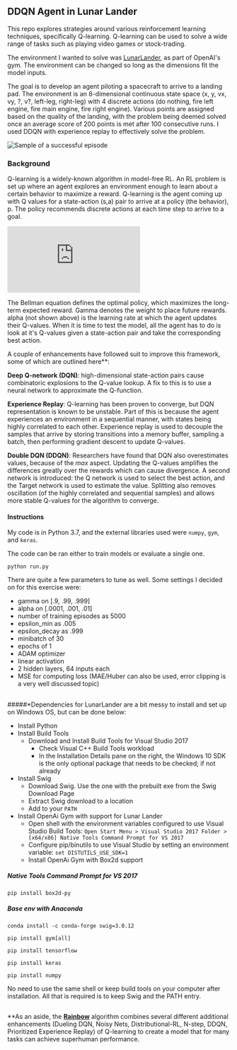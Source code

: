 ## DDQN Agent in Lunar Lander

This repo explores strategies around various reinforcement learning techniques, specifically Q-learning. Q-learning can be used to solve a wide range of tasks such as playing video games or stock-trading.

The environment I wanted to solve was [LunarLander](https://gym.openai.com/envs/LunarLander-v2/), as part of OpenAI's gym. The environment can be changed so long as the dimensions fit the model inputs. 

The goal is to develop an agent piloting a spacecraft to arrive to a landing pad. The environment is an 8-dimensional continuous state space (x, y, vx, vy, ?, v?, left-leg, right-leg) with 4 discrete actions (do nothing, fire left engine, fire main engine, fire right engine). Various points are assigned based on the quality of the landing, with the problem being deemed solved once an average score of 200 points is met after 100 consecutive runs. I used DDQN with experience replay to effectively solve the problem.

![Sample of a successful episode](https://user-images.githubusercontent.com/1076706/33915900-ea25fd06-df5a-11e7-9c7a-71dafc04a770.gif)

### Background

Q-learning is a widely-known algorithm in model-free RL. An RL problem is set up where an agent explores an environment enough to learn about a certain behavior to maximize a reward. Q-learning is the agent coming up with Q values for a state-action (s,a) pair to arrive at a policy (the behavior), p. The policy recommends discrete actions at each time step to arrive to a goal.

![](https://latex.codecogs.com/gif.latex?Q%5E*%28s%2C%20a%29%20%3D%20r_0%20&plus;%20%5Cgamma%20%28r_1%20&plus;%20%5Cgamma%20r_2%20&plus;%20%5Cgamma%5E2%20r_3%20&plus;%20...%29%20%3D%20r_0%20&plus;%20%5Cgamma%20%5Cmax_a%20Q%5E*%28s%27%2C%20a%29)

The Bellman equation defines the optimal policy, which maximizes the long-term expected reward. Gamma denotes the weight to place future rewards. alpha (not shown above) is the learning rate at which the agent updates their Q-values. When it is time to test the model, all the agent has to do is look at it's Q-values given a state-action pair and take the corresponding best action.

A couple of enhancements have followed suit to improve this framework, some of which are outlined here**:

**Deep Q-network (DQN)**: high-dimensional state-action pairs cause combinatoric explosions to the Q-value lookup. A fix to this is to use a neural network to approximate the Q-function. 

**Experience Replay**: Q-learning has been proven to converge, but DQN representation is known to be unstable. Part of this is because the agent experiences an environment in a sequential manner, with states being highly correlated to each other. Experience replay is used to decouple the samples that arrive by storing transitions into a memory buffer, sampling a batch, then performing gradient descent to update Q-values.

**Double DQN (DDQN)**: Researchers have found that DQN also overestimates values, because of the *max* aspect. Updating the Q-values amplifies the differences greatly over the rewards which can cause divergence. A second network is introduced: the Q network is used to select the best action, and the Target network is used to estimate the value. Splitting also removes oscillation (of the highly correlated and sequential samples) and allows more stable Q-values for the algorithm to converge. 

#### Instructions
My code is in Python 3.7, and the external libraries used were `numpy`, `gym`, and `keras`. 

The code can be ran either to train models or evaluate a single one.

```python run.py```

There are quite a few parameters to tune as well. Some settings I decided on for this exercise were:

* gamma on [.9, .99, .999]
* alpha on [.0001, .001, .01]
* number of training episodes as 5000
* epsilon_min as .005
* epsilon_decay as .999
* minibatch of 30
* epochs of 1
* ADAM optimizer
* linear activation
* 2 hidden layers, 64 inputs each
* MSE for computing loss (MAE/Huber can also be used, error clipping is a very well discussed topic)

##

#####*Dependencies for LunarLander are a bit messy to install and set up on Windows OS, but can be done below:
* Install Python
* Install Build Tools
  * Download and Install Build Tools for Visual Studio 2017
    * Check Visual C++ Build Tools workload
    * In the Installation Details pane on the right, the Windows 10 SDK is the only optional package that needs to be checked; if not already
* Install Swig
  * Download Swig. Use the one with the prebuilt exe from the Swig Download Page
  * Extract Swig download to a location
  * Add to your `PATH`
* Install OpenAi Gym with support for Lunar Lander
  * Open shell with the environment variables configured to use Visual Studio Build Tools: `Open Start Menu > Visual Studio 2017 Folder > [x64/x86] Native Tools Command Prompt for VS 2017`
  * Configure pip/binutils to use Visual Studio by setting an environment variable: `set DISTUTILS_USE_SDK=1`
  * Install OpenAi Gym with Box2d support

##### Native Tools Command Prompt for VS 2017

```pip install box2d-py```

##### Base env with Anaconda

`conda install -c conda-forge swig=3.0.12`

`pip install gym[all]`

`pip install tensorflow`

`pip install keras`

`pip install numpy`

No need to use the same shell or keep build tools on your computer after installation. All that is required is to keep Swig and the PATH entry.

##

\*\*As an aside, the **[Rainbow](https://arxiv.org/pdf/1710.02298.pdf)** algorithm combines several different additional enhancements (Dueling DQN, Noisy Nets, Distributional-RL, N-step, DDQN, Prioritized Experience Replay) of Q-learning to create a model that for many tasks can achieve superhuman performance. 









